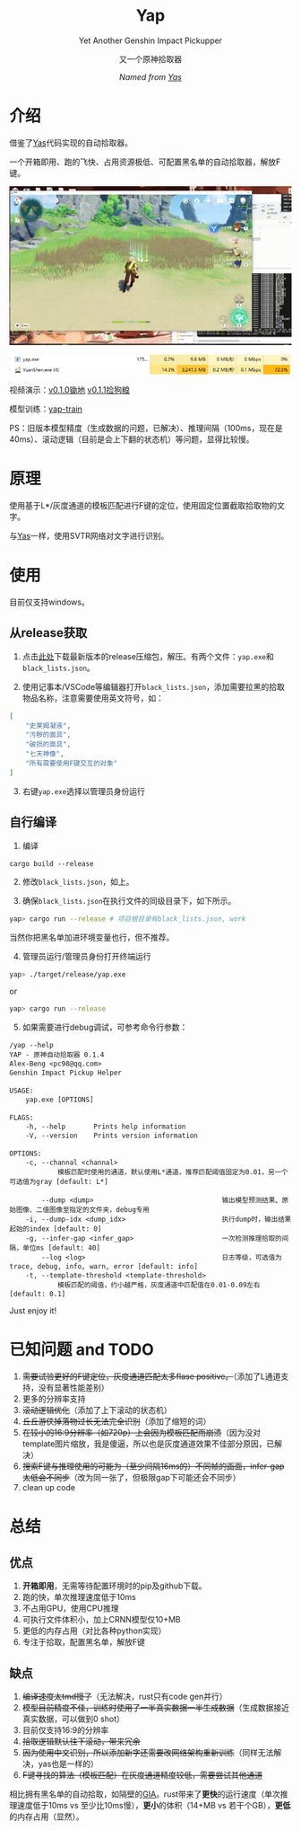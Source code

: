 <div align="center">

# Yap
Yet Another Genshin Impact Pickupper

又一个原神拾取器

_Named from [Yas](https://github.com/wormtql/yas)_

</div>

# 介绍

借鉴了[Yas](https://github.com/wormtql/yas)代码实现的自动拾取器。

一个开箱即用、跑的飞快、占用资源极低、可配置黑名单的自动拾取器，解放F键。


![pickup demo](./imgs/pk.gif)

![cpu](./imgs/cpu.PNG)




视频演示：[v0.1.0锄地](https://www.bilibili.com/video/BV1zk4y1G72J) [v0.1.1捡狗粮](https://www.bilibili.com/video/BV1ix4y197nv) 

模型训练：[yap-train](https://github.com/Alex-Beng/yap-train)

PS：旧版本模型精度（生成数据的问题，已解决）、推理间隔（100ms，现在是40ms）、滚动逻辑（目前是会上下翻的状态机）等问题，显得比较慢。

# 原理


使用基于L*/灰度通道的模板匹配进行F键的定位，使用固定位置截取拾取物的文字。

与[Yas](https://github.com/wormtql/yas)一样，使用SVTR网络对文字进行识别。



# 使用

目前仅支持windows。

## 从release获取

1. 点击[此处](https://github.com/Alex-Beng/Yap/releases)下载最新版本的release压缩包，解压。有两个文件：`yap.exe`和`black_lists.json`。

2. 使用记事本/VSCode等编辑器打开`black_lists.json`，添加需要拉黑的拾取物品名称，注意需要使用英文符号，如：


```json
[
    "史莱姆凝液",
    "污秽的面具",
    "破损的面具",
    "七天神像",
    "所有需要使用F键交互的对象"
]
```

3. 右键`yap.exe`选择以管理员身份运行



## 自行编译

1. 编译
```
cargo build --release
```

2. 修改`black_lists.json`，如上。

3. 确保`black_lists.json`在执行文件的同级目录下，如下所示。


```bash
yap> cargo run --release # 项目根目录有black_lists.json, work
```
当然你把黑名单加进环境变量也行，但不推荐。


4. 管理员运行/管理员身份打开终端运行

```bash
yap> ./target/release/yap.exe 
```
or 
```bash
yap> cargo run --release
```


5. 如果需要进行debug调试，可参考命令行参数：
```
/yap --help
YAP - 原神自动拾取器 0.1.4
Alex-Beng <pc98@qq.com>
Genshin Impact Pickup Helper

USAGE:
    yap.exe [OPTIONS]

FLAGS:
    -h, --help       Prints help information
    -V, --version    Prints version information

OPTIONS:
    -c, --channal <channal>
            模板匹配时使用的通道，默认使用L*通道，推荐匹配阈值固定为0.01，另一个可选值为gray [default: L*]

        --dump <dump>                                输出模型预测结果、原始图像、二值图像至指定的文件夹，debug专用
    -i, --dump-idx <dump_idx>                        执行dump时，输出结果起始的index [default: 0]
    -g, --infer-gap <infer_gap>                      一次检测推理拾取的间隔，单位ms [default: 40]
        --log <log>                                  日志等级，可选值为trace, debug, info, warn, error [default: info]
    -t, --template-threshold <template-threshold>
            模板匹配的阈值，约小越严格，灰度通道中匹配值在0.01-0.09左右 [default: 0.1]

```

Just enjoy it!


# 已知问题 and TODO

1. ~~需要试验更好的F键定位，灰度通道匹配太多flase positive。~~（添加了L通道支持，没有显著性能差别）
2. 更多的分辨率支持
3. ~~滚动逻辑优化~~（添加了上下滚动的状态机）
4. ~~丘丘游侠掉落物过长无法完全识别~~（添加了缩短的词）
5. ~~在较小的16:9分辨率（如720p）上会因为模板匹配而崩溃~~（因为没对template图片缩放，我是傻逼，所以也是灰度通道效果不佳部分原因，已解决）
6. ~~搜索F键与推理使用的可能为（至少间隔16ms的）不同帧的画面，infer-gap太低会不同步~~（改为同一张了，但极限gap下可能还会不同步）
7. clean up code

# 总结

## 优点
1. **开箱即用**，无需等待配置环境时的pip及github下载。
2. 跑的快，单次推理速度低于10ms
3. 不占用GPU，使用CPU推理
4. 可执行文件体积小，加上CRNN模型仅10+MB
5. 更低的内存占用（对比各种python实现）
6. 专注于拾取，配置黑名单，解放F键

## 缺点
1. ~~编译速度太tmd慢了~~（无法解决，rust只有code gen并行）
2. ~~模型目前精度不佳，训练时使用了一半真实数据一半生成数据~~（生成数据接近真实数据，可以做到0 shot）
3. 目前仅支持16:9的分辨率
4. ~~拾取逻辑默认往下滚动，带来冗余~~
6. ~~因为使用中文识别，所以添加新字还需要改网络架构重新训练~~（同样无法解决，yas也是一样的）
7. ~~F键寻找的算法（模板匹配）在灰度通道精度较低，需要尝试其他通道~~


相比拥有黑名单的自动拾取，如隔壁的[GIA](https://github.com/infstellar/genshin_impact_assistant)。rust带来了**更快**的运行速度（单次推理速度低于10ms vs 至少比10ms慢），**更小**的体积（14+MB vs 若干个GB），**更低**的内存占用（显然）。
